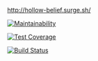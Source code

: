 http://hollow-belief.surge.sh/

[![Maintainability](https://api.codeclimate.com/v1/badges/a80d0a95b3d741e0aeb7/maintainability)](https://codeclimate.com/github/aimmlegate/project-lvl3-s234/maintainability)

[![Test Coverage](https://api.codeclimate.com/v1/badges/a80d0a95b3d741e0aeb7/test_coverage)](https://codeclimate.com/github/aimmlegate/project-lvl3-s234/test_coverage) 

[![Build Status](https://travis-ci.org/aimmlegate/project-lvl3-s234.svg?branch=master)](https://travis-ci.org/aimmlegate/project-lvl3-s234)